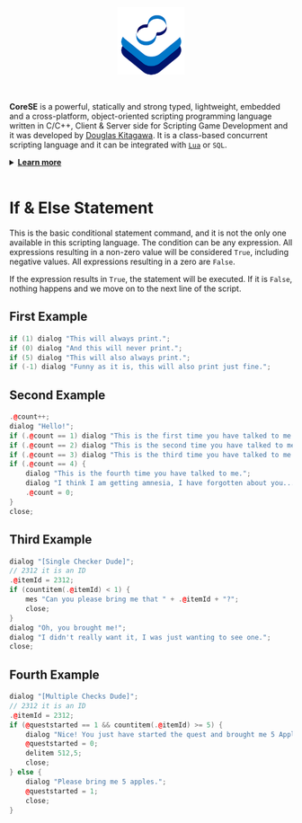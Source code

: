 <p align="center" >
<br /> <br />
<a href="https://sdkitagawa.github.io/CoreSE/" target="_blank"><img src="https://raw.githubusercontent.com/sdkitagawa/corese/main/assets/images/logo.png" height="120px" alt="CoreSE Programming Language logo with 3 squares stacked diagonally in a counterclockwise direction each in a different color. The first is in white, the second is in azure and the third in a dark blue tone almost turning purple. And at the top of the 3 stacked squares there is the logo of the CoreSE programming language (which is pronounced Direction Course and Bearing) which are two letters C facing each other forming an infinity symbol and making a course. Each letter C has two different colors. In the letter C on the left at the top we have the dark blue tone and the azure tone at the bottom, while in the letter C on the right we have the opposite." title="CoresE Programming Language"></a>
</p>
<br />

**CoreSE** is a powerful, statically and strong typed, lightweight, embedded and a cross-platform, object-oriented scripting programming language written in C/C++, Client & Server side for Scripting Game Development and it was developed by [Douglas Kitagawa](https://github.com/sdkitagawa). It is a class-based concurrent scripting language and it can be integrated with [`Lua`](https://github.com/lua/lua) or `SQL`.

<details>
<summary id="learn_more"><b><a href="#learn_more">Learn more</b></a></summary>
<ul>
	<li><a href="./hello_world.md">Hello World</a></li>
	<li><a href="./variables.md">Variables</a></li>
	<li><a href="./declaring_variables.md">Declaring Variables</a></li>
	<li><a href="./prefix_operator.md">Prefix Operator</a></li>
	<li><a href="./variable_scope.md">Variable Scope</a></li>
	<li><a href="./prefix_global_variables.md">Prefix Global Variables</a></li>
	<li><a href="./prefix_ai_variables.md">Prefix AI Variables</a></li>
	<li><a href="./prefix_global_constant_variables.md">Prefix Global Constant Variables</a></li>
	<li><a href="./prefix_local_constant_variables.md">Prefix Local Constant Variables</a></li>
	<li><a href="./prefix_instance_variables.md">Prefix Instance Variables</a></li>
	<li><a href="./postfix_data_type_variables.md">Postfix Data Type Variables</a></li>
	<li><a href="./array_data_type_variables.md">Array Data Type Variables</a></li>
	<li><a href="./if_and_else_statement.md">If & Else Statement</a></li>
	<li><a href="./switch_and_case_statement.md">Switch & Case Statement</a></li>
	<li><a href="./while_statement.md">While Statement</a></li>
	<li><a href="./for_statement.md">For Statement</a></li>
	<li><a href="./do_statement.md">Do Statement</a></li>
	<li><a href="./freeloop_statement.md">Freeloop Statement</a></li>
	<li><a href="./function_declarations.md">Function Declarations</a></li>
</ul>
</details>
<br />

# If & Else Statement
This is the basic conditional statement command, and it is not the only one available in this scripting language. The condition can be any expression. All expressions resulting in a non-zero value will be considered `True`, including negative values. All expressions resulting in a zero are `False`.

If the expression results in `True`, the statement will be executed. If it is `False`, nothing happens and we move on to the next line of the script.

## First Example

```cpp
if (1) dialog "This will always print.";
if (0) dialog "And this will never print.";
if (5) dialog "This will also always print.";
if (-1) dialog "Funny as it is, this will also print just fine.";
```

## Second Example

```cpp
.@count++;
dialog "Hello!";
if (.@count == 1) dialog "This is the first time you have talked to me.";
if (.@count == 2) dialog "This is the second time you have talked to me.";
if (.@count == 3) dialog "This is the third time you have talked to me.";
if (.@count == 4) {
	dialog "This is the fourth time you have talked to me.";
	dialog "I think I am getting amnesia, I have forgotten about you...";
	.@count = 0;
}
close;
```

## Third Example

```cpp
dialog "[Single Checker Dude]";
// 2312 it is an ID
.@itemId = 2312;
if (countitem(.@itemId) < 1) {
	mes "Can you please bring me that " + .@itemId + "?";
	close;
}
dialog "Oh, you brought me!";
dialog "I didn't really want it, I was just wanting to see one.";
close;
```

## Fourth Example

```cpp
dialog "[Multiple Checks Dude]";
// 2312 it is an ID
.@itemId = 2312;
if (@queststarted == 1 && countitem(.@itemId) >= 5) {
	dialog "Nice! You just have started the quest and brought me 5 Apples.";
	@queststarted = 0;
	delitem 512,5;
	close;
} else {
	dialog "Please bring me 5 apples.";
	@queststarted = 1;
	close;
}

```
